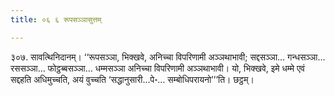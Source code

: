 ```yaml
---
title: ०६ ६ रूपसञ्ञासुत्तम्

---
```


३०७. सावत्थिनिदानम्। ‘‘रूपसञ्ञा, भिक्खवे, अनिच्चा विपरिणामी अञ्ञथाभावी; सद्दसञ्ञा… गन्धसञ्ञा… रससञ्ञा… फोट्ठब्बसञ्ञा… धम्मसञ्ञा अनिच्चा विपरिणामी अञ्ञथाभावी। यो, भिक्खवे, इमे धम्मे एवं सद्दहति अधिमुच्चति, अयं वुच्चति ‘सद्धानुसारी…पे॰… सम्बोधिपरायनो’’’ति। छट्ठम्।  

